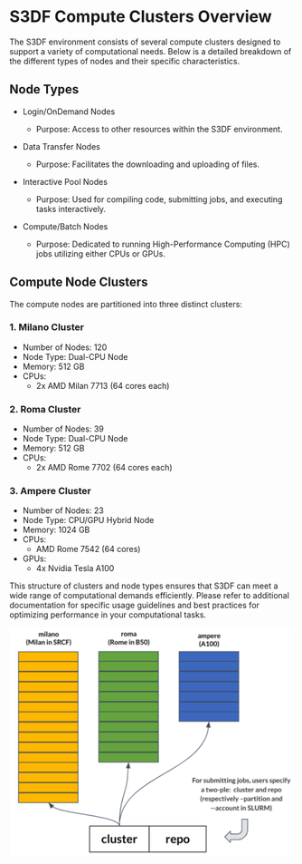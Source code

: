# S3DF Compute Clusters Overview
The S3DF environment consists of several compute clusters designed to support a variety of computational needs. Below is a detailed breakdown of the different types of nodes and their specific characteristics.

## Node Types
- Login/OnDemand Nodes

  - Purpose: Access to other resources within the S3DF environment.

- Data Transfer Nodes

  - Purpose: Facilitates the downloading and uploading of files.

- Interactive Pool Nodes

  - Purpose: Used for compiling code, submitting jobs, and executing tasks interactively.

- Compute/Batch Nodes

  - Purpose: Dedicated to running High-Performance Computing (HPC) jobs utilizing either CPUs or GPUs.

## Compute Node Clusters
The compute nodes are partitioned into three distinct clusters:

### 1. Milano Cluster
- Number of Nodes: 120
- Node Type: Dual-CPU Node
- Memory: 512 GB
- CPUs:
  - 2x AMD Milan 7713 (64 cores each)

### 2. Roma Cluster
 - Number of Nodes: 39
 - Node Type: Dual-CPU Node
 - Memory: 512 GB
 - CPUs:
   - 2x AMD Rome 7702 (64 cores each)

### 3. Ampere Cluster
 - Number of Nodes: 23
 - Node Type: CPU/GPU Hybrid Node
 - Memory: 1024 GB
 - CPUs:
   - AMD Rome 7542 (64 cores)
 - GPUs:
   - 4x Nvidia Tesla A100

This structure of clusters and node types ensures that S3DF can meet a wide range of computational demands efficiently. Please refer to additional documentation for specific usage guidelines and best practices for optimizing performance in your computational tasks.



   ![Clusters](Clusters.png)
